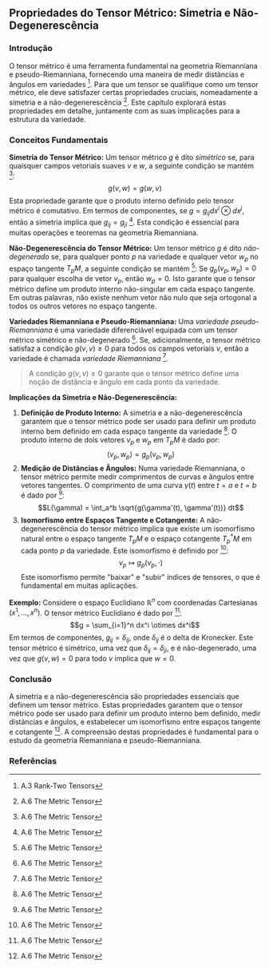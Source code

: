 ## Propriedades do Tensor Métrico: Simetria e Não-Degenerescência

### Introdução
O tensor métrico é uma ferramenta fundamental na geometria Riemanniana e pseudo-Riemanniana, fornecendo uma maneira de medir distâncias e ângulos em variedades [^404]. Para que um tensor se qualifique como um tensor métrico, ele deve satisfazer certas propriedades cruciais, nomeadamente a simetria e a não-degenerescência [^412]. Este capítulo explorará estas propriedades em detalhe, juntamente com as suas implicações para a estrutura da variedade.

### Conceitos Fundamentais
**Simetria do Tensor Métrico:**
Um tensor métrico $g$ é dito *simétrico* se, para quaisquer campos vetoriais suaves $v$ e $w$, a seguinte condição se mantém [^412]:
$$g(v, w) = g(w, v)$$
Esta propriedade garante que o produto interno definido pelo tensor métrico é comutativo. Em termos de componentes, se $g = g_{ij} dx^i \otimes dx^j$, então a simetria implica que $g_{ij} = g_{ji}$ [^412]. Esta condição é essencial para muitas operações e teoremas na geometria Riemanniana.

**Não-Degenerescência do Tensor Métrico:**
Um tensor métrico $g$ é dito *não-degenerado* se, para qualquer ponto $p$ na variedade e qualquer vetor $w_p$ no espaço tangente $T_pM$, a seguinte condição se mantém [^412]:
Se $g_p(v_p, w_p) = 0$ para qualquer escolha de vetor $v_p$, então $w_p = 0$.
Isto garante que o tensor métrico define um produto interno não-singular em cada espaço tangente. Em outras palavras, não existe nenhum vetor não nulo que seja ortogonal a todos os outros vetores no espaço tangente.

**Variedades Riemanniana e Pseudo-Riemanniana:**
Uma *variedade pseudo-Riemanniana* é uma variedade diferenciável equipada com um tensor métrico simétrico e não-degenerado [^412]. Se, adicionalmente, o tensor métrico satisfaz a condição $g(v, v) \geq 0$ para todos os campos vetoriais $v$, então a variedade é chamada *variedade Riemanniana* [^412].
> A condição $g(v, v) \geq 0$ garante que o tensor métrico define uma noção de distância e ângulo em cada ponto da variedade.

**Implicações da Simetria e Não-Degenerescência:**
1.  **Definição de Produto Interno:** A simetria e a não-degenerescência garantem que o tensor métrico pode ser usado para definir um produto interno bem definido em cada espaço tangente da variedade [^412]. O produto interno de dois vetores $v_p$ e $w_p$ em $T_pM$ é dado por:
    $$\langle v_p, w_p \rangle = g_p(v_p, w_p)$$
2.  **Medição de Distâncias e Ângulos:** Numa variedade Riemanniana, o tensor métrico permite medir comprimentos de curvas e ângulos entre vetores tangentes. O comprimento de uma curva $\gamma(t)$ entre $t=a$ e $t=b$ é dado por [^413]:
    $$L(\gamma) = \int_a^b \sqrt{g(\gamma'(t), \gamma'(t))} dt$$
3.  **Isomorfismo entre Espaços Tangente e Cotangente:** A não-degenerescência do tensor métrico implica que existe um isomorfismo natural entre o espaço tangente $T_pM$ e o espaço cotangente $T_p^*M$ em cada ponto $p$ da variedade. Este isomorfismo é definido por [^412]:
    $$v_p \mapsto g_p(v_p, \cdot)$$
    Este isomorfismo permite "baixar" e "subir" índices de tensores, o que é fundamental em muitas aplicações.

**Exemplo:**
Considere o espaço Euclidiano $\mathbb{R}^n$ com coordenadas Cartesianas $(x^1, \dots, x^n)$. O tensor métrico Euclidiano é dado por [^412]:
$$g = \sum_{i=1}^n dx^i \otimes dx^i$$
Em termos de componentes, $g_{ij} = \delta_{ij}$, onde $\delta_{ij}$ é o delta de Kronecker. Este tensor métrico é simétrico, uma vez que $\delta_{ij} = \delta_{ji}$, e é não-degenerado, uma vez que $g(v, w) = 0$ para todo $v$ implica que $w = 0$.

### Conclusão
A simetria e a não-degenerescência são propriedades essenciais que definem um tensor métrico. Estas propriedades garantem que o tensor métrico pode ser usado para definir um produto interno bem definido, medir distâncias e ângulos, e estabelecer um isomorfismo entre espaços tangente e cotangente [^412]. A compreensão destas propriedades é fundamental para o estudo da geometria Riemanniana e pseudo-Riemanniana.

### Referências
[^404]: A.3 Rank-Two Tensors
[^412]: A.6 The Metric Tensor
[^413]: A.6 The Metric Tensor
<!-- END -->
